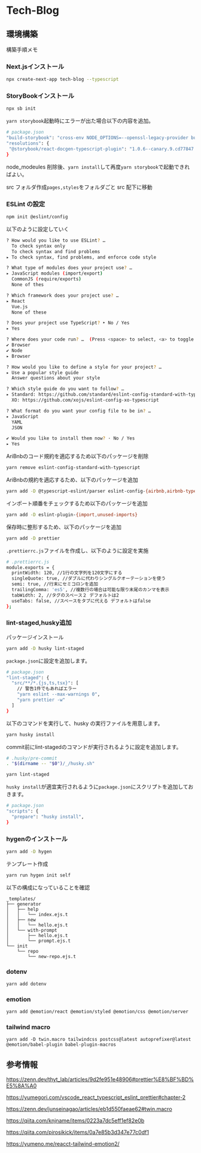 # Tech-Blog

## 環境構築

構築手順メモ

### Next.jsインストール

```sh
npx create-next-app tech-blog --typescript
```

### StoryBookインストール

```sh
npx sb init
```

`yarn storybook`起動時にエラーが出た場合以下の内容を追加。

```sh
# package.json
"build-storybook": "cross-env NODE_OPTIONS=--openssl-legacy-provider build-storybook"
"resolutions": {
 "@storybook/react-docgen-typescript-plugin": "1.0.6--canary.9.cd77847.0"
}
```

node_modeules 削除後、`yarn install`して再度`yarn storybook`で起動できればよい。

src フォルダ作成`pages,styles`をフォルダごと src 配下に移動

### ESLint の設定

```sh
npm init @eslint/config
```

以下のように設定していく

```sh
? How would you like to use ESLint? …
  To check syntax only
  To check syntax and find problems
▸ To check syntax, find problems, and enforce code style

? What type of modules does your project use? …
▸ JavaScript modules (import/export)
  CommonJS (require/exports)
  None of thes

? Which framework does your project use? …
▸ React
  Vue.js
  None of these

? Does your project use TypeScript? ‣ No / Yes
▸ Yes

? Where does your code run? …  (Press <space> to select, <a> to toggle all, <i> to invert selection)
✔ Browser
✔ Node
▸ Browser

? How would you like to define a style for your project? …
▸ Use a popular style guide
  Answer questions about your style

? Which style guide do you want to follow? …
▸ Standard: https://github.com/standard/eslint-config-standard-with-typescript
  XO: https://github.com/xojs/eslint-config-xo-typescript

? What format do you want your config file to be in? …
▸ JavaScript
  YAML
  JSON

✔ Would you like to install them now? · No / Yes
▸ Yes
```

AriBnbのコード規約を適応するため以下のパッケージを削除

```sh
yarn remove eslint-config-standard-with-typescript
```

AriBnbの規約を適応するため、以下のパッケージを追加

```sh
yarn add -D @typescript-eslint/parser eslint-config-{airbnb,airbnb-typescript,prettier} eslint-plugin-{react-hooks,jsx-a11y}
```

インポート順番をチェックするため以下のパッケージを追加

```sh
yarn add -D eslint-plugin-{import,unused-imports}
```

保存時に整形するため、以下のパッケージを追加

```sh
yarn add -D prettier
```

`.prettierrc.js`ファイルを作成し、以下のように設定を実施

```sh
# .prettierrc.js
module.exports = {
  printWidth: 120, //1行の文字列を120文字にする
  singleQuote: true, //ダブルに代わりシングルクオーテーションを使う
  semi: true, //行末にセミコロンを追加
  trailingComma: 'es5', //複数行の場合は可能な限り末尾のカンマを表示
  tabWidth: 2, //タグのスペース２ デフォルトは2
  useTabs: false, //スペースをタブに代える デフォルトはfalse
};
```

### lint-staged,husky追加

パッケージインストール

```sh
yarn add -D husky lint-staged
```

`package.json`に設定を追加します。

```sh
# package.json
"lint-staged": {
  "src/**/*.{js,ts,tsx}": [
    // 警告1件でもあればエラー
    "yarn eslint --max-warnings 0",
    "yarn prettier -w"
  ]
}
```

以下のコマンドを実行して、husky の実行ファイルを用意します。

```sh
yarn husky install
```

commit前にlint-stagedのコマンドが実行されるように設定を追加します。

```sh
# .husky/pre-commit
. "$(dirname -- "$0")/_/husky.sh"

yarn lint-staged
```

`husky install`が適宜実行されるように`package.json`にスクリプトを追加しておきます。

```sh
# package.json
"scripts": {
  "prepare": "husky install",    
}
```

### hygenのインストール

```sh
yarn add -D hygen
```

テンプレート作成

```sh
yarn run hygen init self
```

以下の構成になっていることを確認

```
_templates/
├── generator
│   ├── help
│   │   └── index.ejs.t
│   ├── new
│   │   └── hello.ejs.t
│   └── with-prompt
│       ├── hello.ejs.t
│       └── prompt.ejs.t
└── init
    └── repo
        └── new-repo.ejs.t

```

### dotenv

```sh
yarn add dotenv
```

### emotion

```sh
yarn add @emotion/react @emotion/styled @emotion/css @emotion/server
```


### tailwind macro

```
yarn add -D twin.macro tailwindcss postcss@latest autoprefixer@latest @emotion/babel-plugin babel-plugin-macros
```

## 参考情報

https://zenn.dev/thyt_lab/articles/9d2fe951e48906#prettier%E8%BF%BD%E5%8A%A0

https://yumegori.com/vscode_react_typescript_eslint_prettier#chapter-2

https://zenn.dev/junseinagao/articles/eb1d550faeae62#twin.macro

https://qiita.com/knjname/items/0223a7dc5eff1ef82e0b

https://qiita.com/pirosikick/items/0a7e85b3d347e77c0df1

https://yumeno.me/reacct-tailwind-emotion2/
